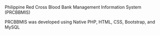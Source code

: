 Philippine Red Cross Blood Bank Management Information System (PRCBBMIS)

PRCBBMIS was developed using Native PHP, HTML, CSS, Bootstrap, and MySQL
